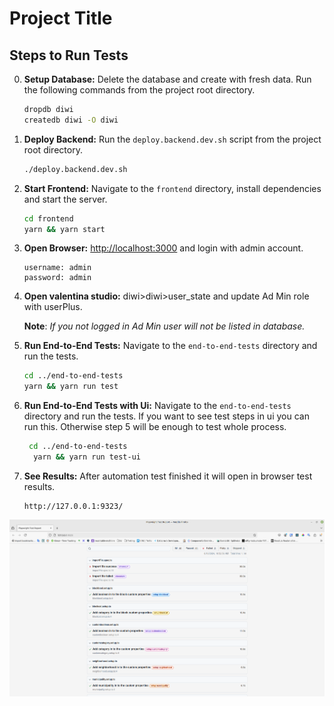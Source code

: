 # Project Title

## Steps to Run Tests

0. **Setup Database:** Delete the database and create with fresh data. Run the following commands from the project root directory.

    ```bash
    dropdb diwi
    createdb diwi -O diwi
    ```

1. **Deploy Backend:** Run the `deploy.backend.dev.sh` script from the project root directory.

    ```bash
    ./deploy.backend.dev.sh
    ```

2. **Start Frontend:** Navigate to the `frontend` directory, install dependencies and start the server.

    ```bash
    cd frontend
    yarn && yarn start
    ```

3. **Open Browser:** <http://localhost:3000> and login with admin account.

    ```
    username: admin
    password: admin
    ```

4. **Open valentina studio:** diwi>diwi>user_state and update Ad Min role with userPlus.

    **Note**: _If you not logged in Ad Min user will not be listed in database._

5. **Run End-to-End Tests:** Navigate to the `end-to-end-tests` directory and run the tests.

    ```bash
    cd ../end-to-end-tests
    yarn && yarn run test
    ```

6. **Run End-to-End Tests with Ui:** Navigate to the `end-to-end-tests` directory and run the tests. If you want to see test steps in ui you can run this. Otherwise step 5 will be enough to test whole process.

    ```bash
     cd ../end-to-end-tests
      yarn && yarn run test-ui
    ```

7. **See Results:** After automation test finished it will open in browser test results.

    ```
    http://127.0.0.1:9323/
    ```

![Test Results](images/test-results.png)
